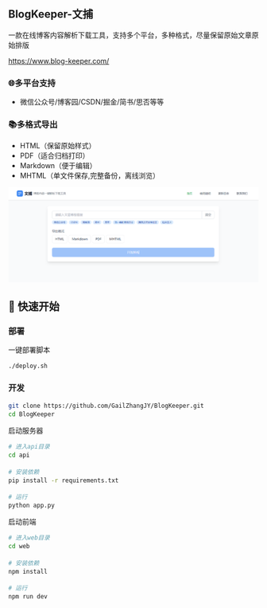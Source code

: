 ## BlogKeeper-文捕

一款在线博客内容解析下载工具，支持多个平台，多种格式，尽量保留原始文章原始排版

https://www.blog-keeper.com/

### 🌐**多平台支持**

+ 微信公众号/博客园/CSDN/掘金/简书/思否等等

### 📚多格式导出

+ HTML（保留原始样式）
+ PDF（适合归档打印）
+ Markdown（便于编辑）
+ MHTML（单文件保存,完整备份，离线浏览）

![blog-keeper主页](BlogKeeper-Home.png)

## 🚀 快速开始

### 部署

一键部署脚本
```bash
./deploy.sh
```
### 开发

```bash
git clone https://github.com/GailZhangJY/BlogKeeper.git
cd BlogKeeper
```
启动服务器

```bash
# 进入api目录
cd api

# 安装依赖
pip install -r requirements.txt

# 运行
python app.py
```

启动前端
```bash
# 进入web目录
cd web

# 安装依赖
npm install

# 运行
npm run dev
```

